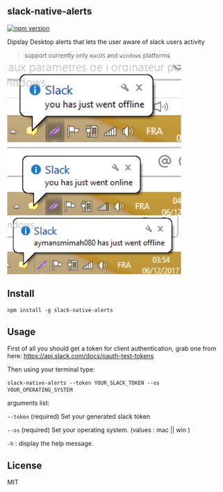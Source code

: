 ## slack-native-alerts

[![npm version](https://badge.fury.io/js/slack-native-alerts.svg)](https://badge.fury.io/js/slack-native-alerts)

Dipslay Desktop alerts that lets the user aware of slack users activity

> support currently only `macOS` and `windows` platforms


<img src="/exemple/images/me.png" width="400">

<img src="/exemple/images/me2.png" width="400">

<img src="/exemple/images/as.png" width="400">


## Install

```
npm install -g slack-native-alerts
```

## Usage

First of all you should get a token for client authentication, grab one from here: https://api.slack.com/docs/oauth-test-tokens

Then using your terminal type:

```
slack-native-alerts --token YOUR_SLACK_TOKEN --os YOUR_OPERATING_SYSTEM
```

arguments list:


`--token` (required) Set your generated slack token

`--os` (required) Set your operating system. (values : mac || win )

`-h` : display the help message. 


## License

MIT
